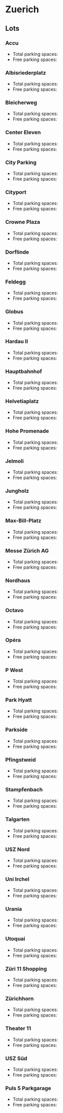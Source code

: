 # Zuerich

## Lots

### Accu

* Total parking spaces: <Value topic="parken-dd/parken-dd/Zuerich/zuerichparkhausaccu/total"/>
* Free parking spaces: <Value topic="parken-dd/parken-dd/Zuerich/zuerichparkhausaccu/free"/>

### Albisriederplatz

* Total parking spaces: <Value topic="parken-dd/parken-dd/Zuerich/zuerichparkhausalbisriederplatz/total"/>
* Free parking spaces: <Value topic="parken-dd/parken-dd/Zuerich/zuerichparkhausalbisriederplatz/free"/>

### Bleicherweg

* Total parking spaces: <Value topic="parken-dd/parken-dd/Zuerich/zuerichparkhausbleicherweg/total"/>
* Free parking spaces: <Value topic="parken-dd/parken-dd/Zuerich/zuerichparkhausbleicherweg/free"/>

### Center Eleven

* Total parking spaces: <Value topic="parken-dd/parken-dd/Zuerich/zuerichparkhauscentereleven/total"/>
* Free parking spaces: <Value topic="parken-dd/parken-dd/Zuerich/zuerichparkhauscentereleven/free"/>

### City Parking

* Total parking spaces: <Value topic="parken-dd/parken-dd/Zuerich/zuerichparkhauscityparking/total"/>
* Free parking spaces: <Value topic="parken-dd/parken-dd/Zuerich/zuerichparkhauscityparking/free"/>

### Cityport

* Total parking spaces: <Value topic="parken-dd/parken-dd/Zuerich/zuerichparkhauscityport/total"/>
* Free parking spaces: <Value topic="parken-dd/parken-dd/Zuerich/zuerichparkhauscityport/free"/>

### Crowne Plaza

* Total parking spaces: <Value topic="parken-dd/parken-dd/Zuerich/zuerichparkhauscrowneplaza/total"/>
* Free parking spaces: <Value topic="parken-dd/parken-dd/Zuerich/zuerichparkhauscrowneplaza/free"/>

### Dorflinde

* Total parking spaces: <Value topic="parken-dd/parken-dd/Zuerich/zuerichparkhausdorflinde/total"/>
* Free parking spaces: <Value topic="parken-dd/parken-dd/Zuerich/zuerichparkhausdorflinde/free"/>

### Feldegg

* Total parking spaces: <Value topic="parken-dd/parken-dd/Zuerich/zuerichparkhausfeldegg/total"/>
* Free parking spaces: <Value topic="parken-dd/parken-dd/Zuerich/zuerichparkhausfeldegg/free"/>

### Globus

* Total parking spaces: <Value topic="parken-dd/parken-dd/Zuerich/zuerichparkhausglobus/total"/>
* Free parking spaces: <Value topic="parken-dd/parken-dd/Zuerich/zuerichparkhausglobus/free"/>

### Hardau II

* Total parking spaces: <Value topic="parken-dd/parken-dd/Zuerich/zuerichparkhaushardauii/total"/>
* Free parking spaces: <Value topic="parken-dd/parken-dd/Zuerich/zuerichparkhaushardauii/free"/>

### Hauptbahnhof

* Total parking spaces: <Value topic="parken-dd/parken-dd/Zuerich/zuerichparkhaushauptbahnhof/total"/>
* Free parking spaces: <Value topic="parken-dd/parken-dd/Zuerich/zuerichparkhaushauptbahnhof/free"/>

### Helvetiaplatz

* Total parking spaces: <Value topic="parken-dd/parken-dd/Zuerich/zuerichparkhaushelvetiaplatz/total"/>
* Free parking spaces: <Value topic="parken-dd/parken-dd/Zuerich/zuerichparkhaushelvetiaplatz/free"/>

### Hohe Promenade

* Total parking spaces: <Value topic="parken-dd/parken-dd/Zuerich/zuerichparkhaushohepromenade/total"/>
* Free parking spaces: <Value topic="parken-dd/parken-dd/Zuerich/zuerichparkhaushohepromenade/free"/>

### Jelmoli

* Total parking spaces: <Value topic="parken-dd/parken-dd/Zuerich/zuerichparkhausjelmoli/total"/>
* Free parking spaces: <Value topic="parken-dd/parken-dd/Zuerich/zuerichparkhausjelmoli/free"/>

### Jungholz

* Total parking spaces: <Value topic="parken-dd/parken-dd/Zuerich/zuerichparkhausjungholz/total"/>
* Free parking spaces: <Value topic="parken-dd/parken-dd/Zuerich/zuerichparkhausjungholz/free"/>

### Max-Bill-Platz

* Total parking spaces: <Value topic="parken-dd/parken-dd/Zuerich/zuerichparkhausmaxbillplatz/total"/>
* Free parking spaces: <Value topic="parken-dd/parken-dd/Zuerich/zuerichparkhausmaxbillplatz/free"/>

### Messe Zürich AG

* Total parking spaces: <Value topic="parken-dd/parken-dd/Zuerich/zuerichparkhausmessezuerichag/total"/>
* Free parking spaces: <Value topic="parken-dd/parken-dd/Zuerich/zuerichparkhausmessezuerichag/free"/>

### Nordhaus

* Total parking spaces: <Value topic="parken-dd/parken-dd/Zuerich/zuerichparkhausnordhaus/total"/>
* Free parking spaces: <Value topic="parken-dd/parken-dd/Zuerich/zuerichparkhausnordhaus/free"/>

### Octavo

* Total parking spaces: <Value topic="parken-dd/parken-dd/Zuerich/zuerichparkhausoctavo/total"/>
* Free parking spaces: <Value topic="parken-dd/parken-dd/Zuerich/zuerichparkhausoctavo/free"/>

### Opéra

* Total parking spaces: <Value topic="parken-dd/parken-dd/Zuerich/zuerichparkhausopéra/total"/>
* Free parking spaces: <Value topic="parken-dd/parken-dd/Zuerich/zuerichparkhausopéra/free"/>

### P West

* Total parking spaces: <Value topic="parken-dd/parken-dd/Zuerich/zuerichparkhauspwest/total"/>
* Free parking spaces: <Value topic="parken-dd/parken-dd/Zuerich/zuerichparkhauspwest/free"/>

### Park Hyatt

* Total parking spaces: <Value topic="parken-dd/parken-dd/Zuerich/zuerichparkhausparkhyatt/total"/>
* Free parking spaces: <Value topic="parken-dd/parken-dd/Zuerich/zuerichparkhausparkhyatt/free"/>

### Parkside

* Total parking spaces: <Value topic="parken-dd/parken-dd/Zuerich/zuerichparkhausparkside/total"/>
* Free parking spaces: <Value topic="parken-dd/parken-dd/Zuerich/zuerichparkhausparkside/free"/>

### Pfingstweid

* Total parking spaces: <Value topic="parken-dd/parken-dd/Zuerich/zuerichparkhauspfingstweid/total"/>
* Free parking spaces: <Value topic="parken-dd/parken-dd/Zuerich/zuerichparkhauspfingstweid/free"/>

### Stampfenbach

* Total parking spaces: <Value topic="parken-dd/parken-dd/Zuerich/zuerichparkhausstampfenbach/total"/>
* Free parking spaces: <Value topic="parken-dd/parken-dd/Zuerich/zuerichparkhausstampfenbach/free"/>

### Talgarten

* Total parking spaces: <Value topic="parken-dd/parken-dd/Zuerich/zuerichparkhaustalgarten/total"/>
* Free parking spaces: <Value topic="parken-dd/parken-dd/Zuerich/zuerichparkhaustalgarten/free"/>

### USZ Nord

* Total parking spaces: <Value topic="parken-dd/parken-dd/Zuerich/zuerichparkhaususznord/total"/>
* Free parking spaces: <Value topic="parken-dd/parken-dd/Zuerich/zuerichparkhaususznord/free"/>

### Uni Irchel

* Total parking spaces: <Value topic="parken-dd/parken-dd/Zuerich/zuerichparkhausuniirchel/total"/>
* Free parking spaces: <Value topic="parken-dd/parken-dd/Zuerich/zuerichparkhausuniirchel/free"/>

### Urania

* Total parking spaces: <Value topic="parken-dd/parken-dd/Zuerich/zuerichparkhausurania/total"/>
* Free parking spaces: <Value topic="parken-dd/parken-dd/Zuerich/zuerichparkhausurania/free"/>

### Utoquai

* Total parking spaces: <Value topic="parken-dd/parken-dd/Zuerich/zuerichparkhausutoquai/total"/>
* Free parking spaces: <Value topic="parken-dd/parken-dd/Zuerich/zuerichparkhausutoquai/free"/>

### Züri 11 Shopping

* Total parking spaces: <Value topic="parken-dd/parken-dd/Zuerich/zuerichparkhauszueri11shopping/total"/>
* Free parking spaces: <Value topic="parken-dd/parken-dd/Zuerich/zuerichparkhauszueri11shopping/free"/>

### Zürichhorn

* Total parking spaces: <Value topic="parken-dd/parken-dd/Zuerich/zuerichparkhauszuerichhorn/total"/>
* Free parking spaces: <Value topic="parken-dd/parken-dd/Zuerich/zuerichparkhauszuerichhorn/free"/>

### Theater 11

* Total parking spaces: <Value topic="parken-dd/parken-dd/Zuerich/zuerichparkplatztheater11/total"/>
* Free parking spaces: <Value topic="parken-dd/parken-dd/Zuerich/zuerichparkplatztheater11/free"/>

### USZ Süd

* Total parking spaces: <Value topic="parken-dd/parken-dd/Zuerich/zuerichparkplatzuszsued/total"/>
* Free parking spaces: <Value topic="parken-dd/parken-dd/Zuerich/zuerichparkplatzuszsued/free"/>

### Puls 5 Parkgarage

* Total parking spaces: <Value topic="parken-dd/parken-dd/Zuerich/zuerichpuls5parkgarage/total"/>
* Free parking spaces: <Value topic="parken-dd/parken-dd/Zuerich/zuerichpuls5parkgarage/free"/>

